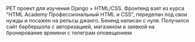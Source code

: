 PET проект для изучения Django + HTML/CSS.
Фронтенд взят из курса "HTML Academy Профессиональный HTML и CSS", переделан под свои нужды и посажен на рельсы джанго. Бекенд написан с нуля.
Получился сайт барбершопа с авторизацией, магазином и заявкой на бронирование времени с телеграм оповещением
